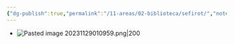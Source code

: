 ```yaml
---
{"dg-publish":true,"permalink":"/11-areas/02-biblioteca/sefirot/","noteIcon":""}
---
```


- ![Pasted image 20231129010959.png|200](/img/user/02%20Image/Pasted%20image%2020231129010959.png)